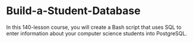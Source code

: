 # Build-a-Student-Database
In this 140-lesson course, you will create a Bash script that uses SQL to enter information about your computer science students into PostgreSQL.
